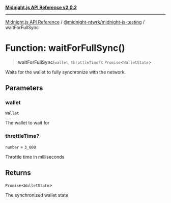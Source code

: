 [**Midnight.js API Reference v2.0.2**](../../../README.md)

***

[Midnight.js API Reference](../../../packages.md) / [@midnight-ntwrk/midnight-js-testing](../README.md) / waitForFullSync

# Function: waitForFullSync()

> **waitForFullSync**(`wallet`, `throttleTime?`): `Promise`\<`WalletState`\>

Waits for the wallet to fully synchronize with the network.

## Parameters

### wallet

`Wallet`

The wallet to wait for

### throttleTime?

`number` = `3_000`

Throttle time in milliseconds

## Returns

`Promise`\<`WalletState`\>

The synchronized wallet state
